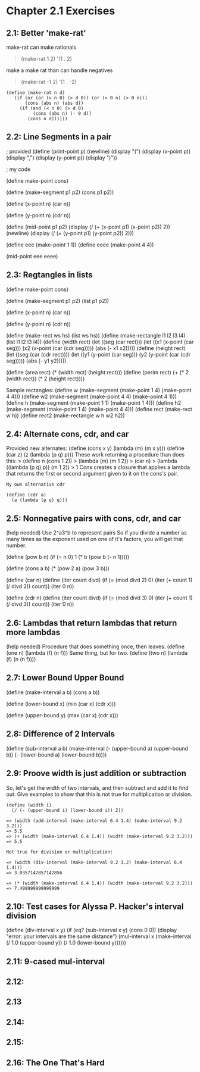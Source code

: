 # Chapter 2.1 Exercises

## 2.1: Better 'make-rat'

  make-rat can make rationals
  > (make-rat 1 2)
  > '(1 . 2)

  make a make rat than can handle negatives
  > (make-rat -1 2)
  > '(1 . -2)

    (define (make-rat n d)
       (if (or (or (> n 0) (> d 0)) (or (> 0 n) (> 0 n)))
           (cons (abs n) (abs d))
         (if (and (< n 0) (> d 0)
              (cons (abs n) (- 0 d))
            (cons n d))))))

## 2.2: Line Segments in a pair
  ; provided
  (define (print-point p) (newline)
  (display "(") (display (x-point p)) (display ",")
  (display (y-point p))
  (display ")"))

  ; my code

  (define make-point cons)

  (define (make-segment p1 p2)
  (cons p1 p2))

  (define (x-point n)
  (car n))

  (define (y-point n)
        (cdr n))

  (define (mid-point p1 p2)
  (display (/ (+ (x-point p1) (x-point p2)) 2))
  (newline)
  (display (/ (+ (y-point p1) (y-point p2)) 2)))

  (define eee (make-point 1 1))
  (define eeee (make-point 4 4))

  (mid-point eee eeee)

## 2.3: Regtangles in lists

  (define make-point cons)

  (define (make-segment p1 p2)
    (list p1 p2))

  (define (x-point n)
  (car n))

  (define (y-point n)
        (cdr n))

  (define (make-rect ws hs)
    (list ws hs))
  (define (make-rectangle l1 l2 l3 l4)
    (list l1 l2 l3 l4))
  (define (width rect)
  (let ((seg (car rect)))
        (let
          ((x1 (x-point (car seg)))
          (x2 (x-point (car (cdr seg)))))
        (abs (- x1 x2)))))
  (define (height rect)
  (let ((seg (car (cdr rect))))
        (let
          ((y1 (y-point (car seg)))
          (y2 (y-point (car (cdr seg)))))
        (abs (- y1 y2)))))

  (define (area rect)
    (* (width rect) (height rect)))
  (define (perim rect)
    (+ (* 2 (width rect)) (* 2 (height rect))))

  Sample rectangles:
    (define w (make-segment (make-point 1 4) (make-point 4 4)))
    (define w2 (make-segment (make-point 4 4) (make-point 4 1)))
    (define h (make-segment (make-point 1 1) (make-point 1 4)))
    (define h2 (make-segment (make-point 1 4) (make-point 4 4)))
    (define rect (make-rect w h))
    (define rect2 (make-rectangle w h w2 h2))

## 2.4: Alternate cons, cdr, and car
  Provided new alternates:
    (define (cons x y)
      (lambda (m) (m x y)))
    (define (car z)
      (z (lambda (p q) p)))
  These work returning a procedure than does this:
    > (define n (cons 1 2))
    > (lambda (m)
        (m 1 2))
    > (car n)
    > (lambda ((lambda (p q) p))
          (m 1 2))
    > 1
    Cons creates a closure that applies a lambda that returns the first or second argument given to it on the cons's pair.


    My own alternative cdr

    (define (cdr a)
      (a (lambda (p q) q)))

## 2.5: Nonnegative pairs with cons, cdr, and car
  (help needed)
  Use 2^a3^b to represent pairs
  So if you divide a number as many times as the exponent used on one of it's
  factors, you will get that number.

  (define (pow b n)
    (if (= n 0)
      1
    (* b (pow b (- n 1)))))

  (define (cons a b)
    (* (pow 2 a) (pow 3 b)))

  (define (car n)
    (define (iter count divd)
      (if (= (mod divd 2) 0)
          (iter (+ count 1) (/ divd 2))
          count))
          (iter 0 n))

  (define (cdr n)
    (define (iter count divd)
      (if (= (mod divd 3) 0)
          (iter (+ count 1) (/ divd 3))
          count))
          (iter 0 n))

## 2.6: Lambdas that return lambdas that return more lambdas
  (help needed)
  Procedure that does something once, then leaves.
    (define (one n)
      (lambda (f)
        (n f)))
  Same thing, but for two.
    (define (two n)
      (lambda (f)
        (n (n f))))

## 2.7: Lower Bound Upper Bound
  (define (make-interval a b) (cons a b))

  (define (lower-bound x)
    (min (car x) (cdr x)))

  (define (upper-bound y)
    (max (car x) (cdr x)))

## 2.8: Difference of 2 Intervals
  (define (sub-interval a b)
    (make-interval (- (upper-bound a) (upper-bound b))
          (- (lower-bound a) (lower-bound b))))

## 2.9: Proove width is just addition or subtraction
  So, let's get the width of two intervals, and then subtract and add it to find out. Give examples to show that this is not true for multiplication or division.

    (define (width i)
      (/ (- (upper-bound i) (lower-bound i)) 2))

    => (width (add-interval (make-interval 6.4 1.4) (make-interval 9.2 3.2)))
    => 5.5
    => (+ (width (make-interval 6.4 1.4)) (width (make-interval 9.2 3.2)))
    => 5.5

    Not true for division or multiplication:

    => (width (div-interval (make-interval 9.2 3.2) (make-interval 6.4 1.4)))
    => 3.0357142857142856

    => (* (width (make-interval 6.4 1.4)) (width (make-interval 9.2 3.2)))
    => 7.499999999999999

## 2.10: Test cases for Alyssa P. Hacker's interval division
  (define (div-interval x y)
    (if (eq? (sub-interval x y) (cons 0 0))
        (display "error: your intervals are the same distance")
    (mul-interval x
      (make-interval (/ 1.0 (upper-bound y))
                     (/ 1.0 (lower-bound y))))))

## 2.11: 9-cased mul-interval
  


## 2.12:

## 2.13

## 2.14:

## 2.15:

## 2.16: The One That's Hard
